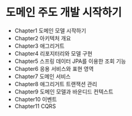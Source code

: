 # 도메인 주도 개발 시작하기

- Chapter1 도메인 모델 시작하기
- Chapter2 아키텍처 개요
- Chapter3 애그리거트
- Chapter4 리포지터리와 모델 구현
- Chapter5 스프링 데이터 JPA를 이용한 조회 기능
- Chapter6 응용 서비스와 표현 영역
- Chapter7 도메인 서비스
- Chapter8 애그리거트 트랜잭션 관리
- Chapter9 도메인 모델과 바운디드 컨텍스트
- Chapter10 이벤트
- Chapter11 CQRS